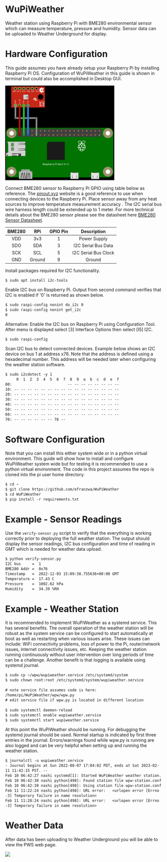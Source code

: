 # WuPiWeather

Weather station using Raspberry Pi with BME280 environmental sensor which can measure temperature, pressure and humidity. Sensor data can be uploaded to Weather Underground for display.

# Hardware Configuration

This guide assumes you have already setup your Raspberry Pi by installing Raspberry Pi OS. Configuration of WuPiWeather in this guide is shown in terminal but could also be accomplished in Desktop GUI.

<img src="./images/rpi-zero-bme280-blk.png" width="350">

Connect BME280 sensor to Raspberry Pi GPIO using table below as reference. The [pinout.xyz](https://pinout.xyz/# "https://pinout.xyz/#") website is a good reference to use when connecting devices to the Raspberry Pi. Place sensor away from any heat sources to improve temperature measurement accuracy .  The I2C serial bus wire harness length could be extended up to 1 meter. For more technical details about the BME280 sensor please see the datasheet here [BME280 Sensor Datasheet](https://www.bosch-sensortec.com/media/boschsensortec/downloads/product_flyer/bst-bme280-fl000.pdf "https://www.bosch-sensortec.com/media/boschsensortec/downloads/product_flyer/bst-bme280-fl000.pdf").

| BME280 | RPi    | GPIO Pin | Description          |
| :----: | :----: | :----:   | :----:               |
| VDD    | 3v3    | 1        | Power Supply         |
| SDO    | SDA    | 3        | I2C Serial Bus Data  |
| SCK    | SCL    | 5        | I2C Serial Bus Clock |
| GND    | Ground | 9        | Ground               |

Install packages required for I2C functionality.

```
$ sudo apt install i2c-tools
``` 

Enable I2C bus on Raspberry Pi. Output from second command verifies that I2C is enabled if '0' is returned as shown below.

```
$ sudo raspi-config nonint do_i2c 0
$ sudo raspi-config nonint get_i2c
0
```

Alternative: Enable the I2C bus on Raspberry Pi using Configuration Tool. After menu is displayed select [3] Interface Options then select [I5] I2C.

```
$ sudo raspi-config
```

Scan I2C bus to detect connected devices. Example below shows an I2C device on bus 1 at address x76. Note that the address is defined using a hexadecimal number.  This address will be needed later when configuring the weather station software.

```
$ sudo i2cdetect -y 1
     0  1  2  3  4  5  6  7  8  9  a  b  c  d  e  f
00:                         -- -- -- -- -- -- -- -- 
10: -- -- -- -- -- -- -- -- -- -- -- -- -- -- -- -- 
20: -- -- -- -- -- -- -- -- -- -- -- -- -- -- -- -- 
30: -- -- -- -- -- -- -- -- -- -- -- -- -- -- -- -- 
40: -- -- -- -- -- -- -- -- -- -- -- -- -- -- -- -- 
50: -- -- -- -- -- -- -- -- -- -- -- -- -- -- -- -- 
60: -- -- -- -- -- -- -- -- -- -- -- -- -- -- -- -- 
70: -- -- -- -- -- -- 76 --
```

# Software Configuration

Note that you can install this either system wide or in a python virtual environment. This guide will show how to install and configure WuPiWeather system wide but for testing it is recommended to use a python virtual environment.  The code in this project assumes the repo is cloned into the pi user home directory.

```
$ cd ~
$ git clone https://github.com/efranzwa/WuPiWeather
$ cd WuPiWeather
$ pip install -r requirements.txt
```

# Example - Sensor Readings

Use the `verify-sensor.py` script to verify that the everything is working correctly prior to deploying the full weather station. The output should display the sensor readings, I2C bus configuration and time of reading in GMT which is needed for weather data upload.

```
$ python verify-sensor.py
I2C bus     =  1
BME280 Addr =  0x76
Timestamp   =  2022-12-03 15:09:38.755636+00:00 GMT
Temperature =  17.43 C
Pressure    =  1002.62 hPa
Humidity    =  34.39 %RH
```

# Example - Weather Station

It is recommended to implement WuPiWeather as a systemd service.  This has several benefits.  The overall operation of the weather station will be robust as the system service can be configured to start automatically at boot as well as restarting when various issues arise.  These issues can include: WiFi connectivity problems, loss of power to the Pi, router/network issues, internet connectivity issues, etc.  Keeping the weather station running continuously without user intervention over long periods of time can be a challenge.  Another benefit is that logging is available using systemd journal.  

```
$ sudo cp ~/wpw/wupiweather.service /etc/systemd/system
$ sudo chown root:root /etc/systemd/system/wupiweather.service

# note service file assumes code is here: /home/pi/WuPiWeather/wpw/wpw.py
# edit service file if wpw.py is located in different location

$ sudo systemctl daemon-reload
$ sudo systemctl enable wupiweather.service
$ sudo systemctl start wupiweather.service
```

At this point the WuPiWeather should be running.  For debugging the systemd journal should be used.  Normal startup is indicated by first three entries in the journal.  Errors/warnings found while wpw.py is running are also logged and can be very helpful when setting up and running the weather station.

```
$ journalctl -u wupiweather.service
- Journal begins at Sun 2022-08-07 17:04:02 PDT, ends at Sat 2023-02-11 11:42:15 PST. --
Feb 10 06:42:27 nashi systemd[1]: Started WuPiWeather weather station.
Feb 10 06:42:30 nashi python[498]: Found station file wpw-station.conf
Feb 10 06:42:30 nashi python[498]: Using station file wpw-station.conf
Feb 11 11:22:24 nashi python[498]: URL error:   <urlopen error [Errno -3] Temporary failure in name resolution>
Feb 11 11:28:24 nashi python[498]: URL error:   <urlopen error [Errno -3] Temporary failure in name resolution>
```

# Weather Data

After data has been uploading to Weather Underground you will be able to view the PWS web page.

![](../images/weather-data.png)